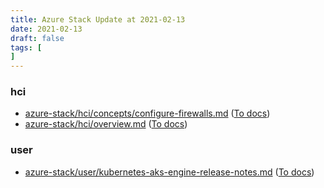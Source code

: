 ```yaml
---
title: Azure Stack Update at 2021-02-13
date: 2021-02-13
draft: false
tags: [
]
---
```


### hci
- [azure-stack/hci/concepts/configure-firewalls.md](https://github.com/MicrosoftDocs/azure-stack-docs/compare/7e669be..d1909ea#diff-1a9cd2daa15d73366cfa3824bf6fb5456f584ccab877ce0a4c76b8e540a0e9ff) ([To docs](https://docs.microsoft.com/en-us/azure-stack/hci/concepts/configure-firewalls?WT.mc_id=AZ-MVP-5003408))
- [azure-stack/hci/overview.md](https://github.com/MicrosoftDocs/azure-stack-docs/compare/7e669be..d1909ea#diff-f9fba30337eb93bcd65be05863564a1d90430459bc6fd283f6b335f7c0141703) ([To docs](https://docs.microsoft.com/en-us/azure-stack/hci/overview?WT.mc_id=AZ-MVP-5003408))
    
### user
- [azure-stack/user/kubernetes-aks-engine-release-notes.md](https://github.com/MicrosoftDocs/azure-stack-docs/compare/7e669be..d1909ea#diff-9b430d1771c2a9d8bf7f93cc18899a563988f31998bc8c4dcd34eb62258e9fe4) ([To docs](https://docs.microsoft.com/en-us/azure-stack/user/kubernetes-aks-engine-release-notes?WT.mc_id=AZ-MVP-5003408))
    
